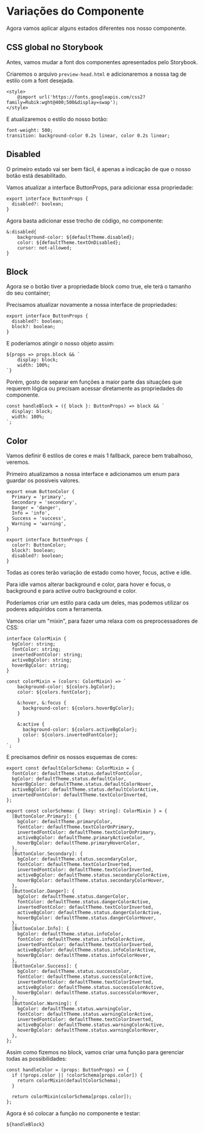 # Variações do Componente

Agora vamos aplicar alguns estados diferentes nos nosso componente.

## CSS global no Storybook

Antes, vamos mudar a font dos componentes apresentados pelo Storybook. 

Criaremos o arquivo `preview-head.html` e adicionaremos a nossa tag de estilo com a font desejada.

```
<style>
    @import url('https://fonts.googleapis.com/css2?family=Rubik:wght@400;500&display=swap');
</style>
```

E atualizaremos o estilo do nosso botão:

```
font-weight: 500;
transition: background-color 0.2s linear, color 0.2s linear;
```

## Disabled

O primeiro estado vai ser bem fácil, é apenas a indicação de que o nosso botão está desabilitado.

Vamos atualizar a interface ButtonProps, para adicionar essa propriedade:

```
export interface ButtonProps {
  disabled?: boolean;
}
```

Agora basta adicionar esse trecho de código, no componente:

```
&:disabled{
    background-color: ${defaultTheme.disabled};
    color: ${defaultTheme.textOnDisabled};
    cursor: not-allowed;
}
```

## Block

Agora se o botão tiver a propriedade block como true, ele terá o tamanho do seu container;

Precisamos atualizar novamente a nossa interface de propriedades:

```
export interface ButtonProps {
  disabled?: boolean;
  block?: boolean;
}
```

E poderíamos atingir o nosso objeto assim:

```
${props => props.block && `
    display: block;
    width: 100%;
`}
```

Porém, gosto de separar em funções a maior parte das situações que requerem lógica ou precisam acessar diretamente as propriedades do componente.

```
const handleBlock = ({ block }: ButtonProps) => block && `
  display: block; 
  width: 100%;
`;
``` 

## Color

Vamos definir 6 estilos de cores e mais 1 fallback, parece bem trabalhoso, veremos.

Primeiro atualizamos a nossa interface e adicionamos um enum para guardar os possíveis valores.

```
export enum ButtonColor {
  Primary = 'primary',
  Secondary = 'secondary',
  Danger = 'danger',
  Info = 'info',
  Success = 'success',
  Warning = 'warning',
}
```

```
export interface ButtonProps {
  color?: ButtonColor;
  block?: boolean;
  disabled?: boolean;
}
```

Todas as cores terão variação de estado como hover, focus, active e idle. 

Para idle vamos alterar background e color, para hover e focus, o background e para active outro background e color.

Poderíamos criar um estilo para cada um deles, mas podemos utilizar os poderes adquiridos com a ferramenta.

Vamos criar um "mixin", para fazer uma relaxa com os preprocessadores de CSS:

```
interface ColorMixin {
  bgColor: string;
  fontColor: string;
  invertedFontColor: string;
  activeBgColor: string;
  hoverBgColor: string;
}

const colorMixin = (colors: ColorMixin) => `
    background-color: ${colors.bgColor};
    color: ${colors.fontColor};

    &:hover, &:focus {
      background-color: ${colors.hoverBgColor};
    }

    &:active {
      background-color: ${colors.activeBgColor};
      color: ${colors.invertedFontColor};
    }
`;
```

E precisamos definir os nossos esquemas de cores:

```
export const defaultColorSchema: ColorMixin = {
  fontColor: defaultTheme.status.defaultFontColor,
  bgColor: defaultTheme.status.defaultColor,
  hoverBgColor: defaultTheme.status.defaultColorHover,
  activeBgColor: defaultTheme.status.defaultColorActive,
  invertedFontColor: defaultTheme.textColorInverted,
};

export const colorSchema: { [key: string]: ColorMixin } = {
  [ButtonColor.Primary]: {
    bgColor: defaultTheme.primaryColor,
    fontColor: defaultTheme.textColorOnPrimary,
    invertedFontColor: defaultTheme.textColorOnPrimary,
    activeBgColor: defaultTheme.primaryActiveColor,
    hoverBgColor: defaultTheme.primaryHoverColor,
  },
  [ButtonColor.Secondary]: {
    bgColor: defaultTheme.status.secondaryColor,
    fontColor: defaultTheme.textColorInverted,
    invertedFontColor: defaultTheme.textColorInverted,
    activeBgColor: defaultTheme.status.secondaryColorActive,
    hoverBgColor: defaultTheme.status.secondaryColorHover,
  },
  [ButtonColor.Danger]: {
    bgColor: defaultTheme.status.dangerColor,
    fontColor: defaultTheme.status.dangerColorActive,
    invertedFontColor: defaultTheme.textColorInverted,
    activeBgColor: defaultTheme.status.dangerColorActive,
    hoverBgColor: defaultTheme.status.dangerColorHover,
  },
  [ButtonColor.Info]: {
    bgColor: defaultTheme.status.infoColor,
    fontColor: defaultTheme.status.infoColorActive,
    invertedFontColor: defaultTheme.textColorInverted,
    activeBgColor: defaultTheme.status.infoColorActive,
    hoverBgColor: defaultTheme.status.infoColorHover,
  },
  [ButtonColor.Success]: {
    bgColor: defaultTheme.status.successColor,
    fontColor: defaultTheme.status.successColorActive,
    invertedFontColor: defaultTheme.textColorInverted,
    activeBgColor: defaultTheme.status.successColorActive,
    hoverBgColor: defaultTheme.status.successColorHover,
  },
  [ButtonColor.Warning]: {
    bgColor: defaultTheme.status.warningColor,
    fontColor: defaultTheme.status.warningColorActive,
    invertedFontColor: defaultTheme.textColorInverted,
    activeBgColor: defaultTheme.status.warningColorActive,
    hoverBgColor: defaultTheme.status.warningColorHover,
  },
};
```

Assim como fizemos no block, vamos criar uma função para gerenciar todas as possibilidades:

```
const handleColor = (props: ButtonProps) => {
  if (!props.color || !colorSchema[props.color]) {
    return colorMixin(defaultColorSchema);
  }

  return colorMixin(colorSchema[props.color]);
};
```

Agora é só colocar a função no componente e testar:

```
${handleBlock}
```
